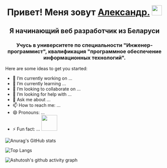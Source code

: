 <h1 align="center">Привет! Меня зовут <a href="https://vk.com/alexandrtanana" target="_blank">Александр.</a> 
<img src="https://github.com/blackcater/blackcater/raw/main/images/Hi.gif" height="32"/></h1>
<h2 align="center">Я начинающий веб разработчик из Беларуси </h2>
<h3 align="center">Учусь в университете по специальности "Инженер-программист", квалификация "программное обеспечение информационных технологий".</h3>



Here are some ideas to get you started:

- 🔭 I’m currently working on ...
- 🌱 I’m currently learning ...
- 👯 I’m looking to collaborate on ...
- 🤔 I’m looking for help with ...
- 💬 Ask me about ...
- 📫 How to reach me: ...
- 😄 Pronouns: ...
- ⚡ Fun fact: ...  <img src="https://i.gifer.com/QBnX.gif" with="50" height="50"></img>



<!-- <img src="https://raw.githubusercontent.com/alexandrtanana/icons-for-github/master/powershell_button_icon_151870.png?token=GHSAT0AAAAAAB57WTM7GYN3JDMSGQ4E5TFIY7DIRRQ"></img> -->


![Anurag's GitHub stats](https://github-readme-stats.vercel.app/api?username=alexandrtanana&theme=dark&title_color=bdff00)

![Top Langs](https://github-readme-stats.vercel.app/api/top-langs/?username=alexandrtanana&langs_count=8&theme=dark&title_color=bdff00)

![Ashutosh's github activity graph](https://github-readme-activity-graph.cyclic.app/graph?username=alexandrtanana&theme=github-compact)

